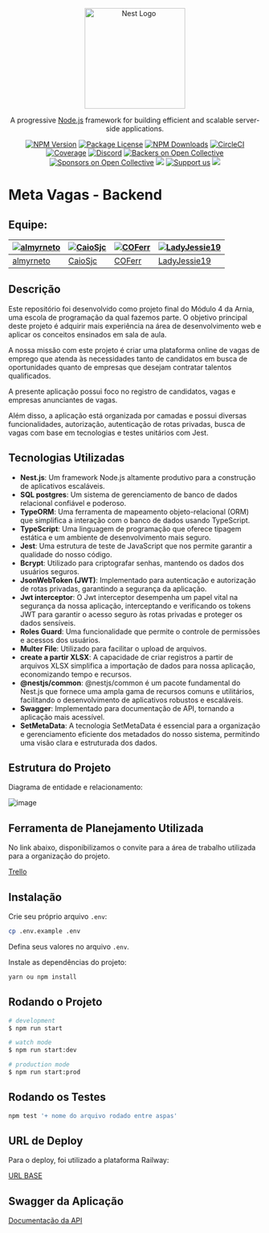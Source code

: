 <p align="center">
  <a href="http://nestjs.com/" target="blank"><img src="https://nestjs.com/img/logo-small.svg" width="200" alt="Nest Logo" /></a>
</p>

[circleci-image]: https://img.shields.io/circleci/build/github/nestjs/nest/master?token=abc123def456
[circleci-url]: https://circleci.com/gh/nestjs/nest

<p align="center">A progressive <a href="http://nodejs.org" target="_blank">Node.js</a> framework for building efficient and scalable server-side applications.</p>

<p align="center">
  <a href="https://www.npmjs.com/~nestjscore" target="_blank"><img src="https://img.shields.io/npm/v/@nestjs/core.svg" alt="NPM Version" /></a>
  <a href="https://www.npmjs.com/~nestjscore" target="_blank"><img src="https://img.shields.io/npm/l/@nestjs/core.svg" alt="Package License" /></a>
  <a href="https://www.npmjs.com/~nestjscore" target="_blank"><img src="https://img.shields.io/npm/dm/@nestjs/common.svg" alt="NPM Downloads" /></a>
  <a href="https://circleci.com/gh/nestjs/nest" target="_blank"><img src="https://img.shields.io/circleci/build/github/nestjs/nest/master" alt="CircleCI" /></a>
  <a href="https://coveralls.io/github/nestjs/nest?branch=master" target="_blank"><img src="https://coveralls.io/repos/github/nestjs/nest/badge.svg?branch=master#9" alt="Coverage" /></a>
  <a href="https://discord.gg/G7Qnnhy" target="_blank"><img src="https://img.shields.io/badge/discord-online-brightgreen.svg" alt="Discord"/></a>
  <a href="https://opencollective.com/nest#backer" target="_blank"><img src="https://opencollective.com/nest/backers/badge.svg" alt="Backers on Open Collective" /></a>
  <a href="https://opencollective.com/nest#sponsor" target="_blank"><img src="https://opencollective.com/nest/sponsors/badge.svg" alt="Sponsors on Open Collective" /></a>
  <a href="https://paypal.me/kamilmysliwiec" target="_blank"><img src="https://img.shields.io/badge/Donate-PayPal-ff3f59.svg"/></a>
  <a href="https://opencollective.com/nest#sponsor"  target="_blank"><img src="https://img.shields.io/badge/Support%20us-Open%20Collective-41B883.svg" alt="Support us"></a>
  <a href="https://twitter.com/nestframework" target="_blank"><img src="https://img.shields.io/twitter/follow/nestframework.svg?style=social&label=Follow"></a>
</p>

# Meta Vagas - Backend

## Equipe:

| [![almyrneto](https://github.com/almyrneto.png)](https://github.com/almyrneto) | [![CaioSjc](https://github.com/CaioSjc.png)](https://github.com/CaioSjc) | [![COFerr](https://github.com/COFerr.png)](https://github.com/COFerr) | [![LadyJessie19](https://github.com/LadyJessie19.png)](https://github.com/LadyJessie19) |
| --- | --- | --- | --- |
| [almyrneto](https://github.com/almyrneto) | [CaioSjc](https://github.com/CaioSjc) | [COFerr](https://github.com/COFerr) | [LadyJessie19](https://github.com/LadyJessie19) |

## Descrição

Este repositório foi desenvolvido como projeto final do Módulo 4 da Arnia, uma escola de programação da qual fazemos parte. O objetivo principal deste projeto é adquirir mais experiência na área de desenvolvimento web e aplicar os conceitos ensinados em sala de aula.

A nossa missão com este projeto é criar uma plataforma online de vagas de emprego que atenda às necessidades tanto de candidatos em busca de oportunidades quanto de empresas que desejam contratar talentos qualificados.

A presente aplicação possui foco no registro de candidatos, vagas e empresas anunciantes de vagas.

Além disso, a aplicação está organizada por camadas e possui diversas funcionalidades, autorização, autenticação de rotas privadas, busca de vagas com base em tecnologias e testes unitários com Jest.

## Tecnologias Utilizadas

- **Nest.js**: Um framework Node.js altamente produtivo para a construção de aplicativos escaláveis.
- **SQL postgres**: Um sistema de gerenciamento de banco de dados relacional confiável e poderoso.
- **TypeORM**: Uma ferramenta de mapeamento objeto-relacional (ORM) que simplifica a interação com o banco de dados usando TypeScript.
- **TypeScript**: Uma linguagem de programação que oferece tipagem estática e um ambiente de desenvolvimento mais seguro.
- **Jest**: Uma estrutura de teste de JavaScript que nos permite garantir a qualidade do nosso código.
- **Bcrypt**: Utilizado para criptografar senhas, mantendo os dados dos usuários seguros.
- **JsonWebToken (JWT)**: Implementado para autenticação e autorização de rotas privadas, garantindo a segurança da aplicação.
- **Jwt interceptor**: O Jwt interceptor desempenha um papel vital na segurança da nossa aplicação, interceptando e verificando os tokens JWT para garantir o acesso seguro às rotas privadas e proteger os dados sensíveis.
- **Roles Guard**: Uma funcionalidade que permite o controle de permissões e acessos dos usuários.
- **Multer File**: Utilizado para facilitar o upload de arquivos.
- **create a partir XLSX**: A capacidade de criar registros a partir de arquivos XLSX simplifica a importação de dados para nossa aplicação, economizando tempo e recursos.
- **@nestjs/common**: @nestjs/common é um pacote fundamental do Nest.js que fornece uma ampla gama de recursos comuns e utilitários, facilitando o desenvolvimento de aplicativos robustos e escaláveis.
- **Swagger**: Implementado para documentação de API, tornando a aplicação mais acessível.
- **SetMetaData**: A tecnologia SetMetaData é essencial para a organização e gerenciamento eficiente dos metadados do nosso sistema, permitindo uma visão clara e estruturada dos dados.

## Estrutura do Projeto

Diagrama de entidade e relacionamento:

![image](https://github.com/LadyJessie19/meta_vagas_backend/assets/115433314/4923c5ca-8a3f-463e-a2cb-47caa73c8c81)

## Ferramenta de Planejamento Utilizada

No link abaixo, disponibilizamos o convite para a área de trabalho utilizada para a organização do projeto.

[Trello](https://trello.com/invite/metavagasmodulo4/ATTI9032a0682b2fa8aec1f709959dceea6bE44E8A7D)

## Instalação

Crie seu próprio arquivo `.env`:

```bash
cp .env.example .env
```

Defina seus valores no arquivo `.env`.

Instale as dependências do projeto:

```bash
yarn ou npm install
```

## Rodando o Projeto

```bash
# development
$ npm run start

# watch mode
$ npm run start:dev

# production mode
$ npm run start:prod
```

## Rodando os Testes

```bash
npm test '+ nome do arquivo rodado entre aspas'
```

## URL de Deploy

Para o deploy, foi utilizado a plataforma Railway:

[URL BASE](https://metavagasbackend-production.up.railway.app/)

## Swagger da Aplicação

[Documentação da API](https://metavagasbackend-production.up.railway.app/v1/docs)
